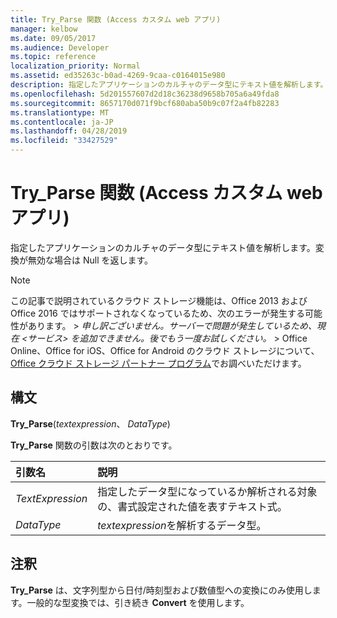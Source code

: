 ```yaml
---
title: Try_Parse 関数 (Access カスタム web アプリ)
manager: kelbow
ms.date: 09/05/2017
ms.audience: Developer
ms.topic: reference
localization_priority: Normal
ms.assetid: ed35263c-b0ad-4269-9caa-c0164015e980
description: 指定したアプリケーションのカルチャのデータ型にテキスト値を解析します。変換が無効な場合は Null を返します。
ms.openlocfilehash: 5d201557607d2d18c36238d9658b705a6a49fda8
ms.sourcegitcommit: 8657170d071f9bcf680aba50b9c07f2a4fb82283
ms.translationtype: MT
ms.contentlocale: ja-JP
ms.lasthandoff: 04/28/2019
ms.locfileid: "33427529"
---
```

# <a name="tryparse-function-access-custom-web-app"></a>Try_Parse 関数 (Access カスタム web アプリ)

指定したアプリケーションのカルチャのデータ型にテキスト値を解析します。変換が無効な場合は Null を返します。
  
> [!NOTE]
> この記事で説明されているクラウド ストレージ機能は、Office 2013 および Office 2016 ではサポートされなくなっているため、次のエラーが発生する可能性があります。 >  *申し訳ございません。サーバーで問題が発生しているため、現在 \<サービス\> を追加できません。後でもう一度お試しください。* > Office Online、Office for iOS、Office for Android のクラウド ストレージについて、[Office クラウド ストレージ パートナー プログラム](https://dev.office.com/programs/officecloudstorage)でお調べいただけます。 
  
## <a name="syntax"></a>構文

 **Try_Parse**(*textexpression*、 *DataType*) 
  
**Try_Parse** 関数の引数は次のとおりです。 
  
|**引数名**|**説明**|
|:-----|:-----|
| *TextExpression*  <br/> |指定したデータ型になっているか解析される対象の、書式設定された値を表すテキスト式。  <br/> |
| *DataType*  <br/> |*textexpression*を解析するデータ型。  <br/> |
   
## <a name="remarks"></a>注釈

**Try_Parse** は、文字列型から日付/時刻型および数値型への変換にのみ使用します。一般的な型変換では、引き続き **Convert** を使用します。 
  


